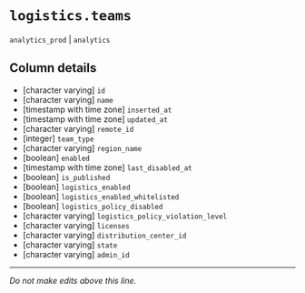 # `logistics.teams`
`analytics_prod` | `analytics`

## Column details
* [character varying] `id`
* [character varying] `name`
* [timestamp with time zone] `inserted_at`
* [timestamp with time zone] `updated_at`
* [character varying] `remote_id`
* [integer]   `team_type`
* [character varying] `region_name`
* [boolean]   `enabled`
* [timestamp with time zone] `last_disabled_at`
* [boolean]   `is_published`
* [boolean]   `logistics_enabled`
* [boolean]   `logistics_enabled_whitelisted`
* [boolean]   `logistics_policy_disabled`
* [character varying] `logistics_policy_violation_level`
* [character varying] `licenses`
* [character varying] `distribution_center_id`
* [character varying] `state`
* [character varying] `admin_id`

-------------------------------------------------------------------------------
*Do not make edits above this line.*
